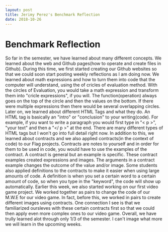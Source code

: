 ```yaml
---
layout: post
title: Jerimy Perez's Benchmark Reflection
date: 2018-10-26
---
```


# Benchmark Reflection

  So far in the semester, we have learned about many different concepts. We learned about the web and Github pages(how to operate and create files in Github). During this time, we first started creating our Github websites so that we could soon start posting weekly reflections as I am doing now. We learned about math expressions and how to turn them into code that the computer will understand, using the  of cricles of evaluation method. With the circles of Evaluation, you would take a math expression and transform them into "cricle expressions", if you will. The function(operation) always goes on the top of the circle and then the values on the bottom. If there were multiple expressions then there would be several overlapping circles. Later on, we learned about different HTML Tags and what they do. An HTML tag is basically an "intro" or "conclusion" to your writing(code). For example, if you want to write a paragraph you would first type in "< p >", "your text" and then a "</ p >" at the end. There are many different types of HTML tags but I won't go into full detail right now. In addition to this, we learned about contracts and we also applied contracts(in the context of code) to our Flag projects. Contracts are notes to yourself and in order for them to be used in code, you would have to use the examples of the contract. A contract is general but an example is specific. These contract examples created expressions and images. The arguments in a contract example changes the outcome of the value and/or image. Some students also applied definitions to the contracts to make it easier when using large amounts of code. A definition is when you set a certain word to a certain amount of code, so when you type in the "keyword", the code will show up automatically. Earlier this week, we also started working on our first video game project. We worked together as pairs to change the code of our M.W.E for our video game. In fact, before this, we worked in pairs to create different images using contracts. One connection I see is that we familiarized oursleves with these certain contracts first so that we could then apply even more complex ones to our video game. Overall, we have trully learned alot through only 1/3 of the semester. I can't image what more we will learn in the upcoming weeks.
